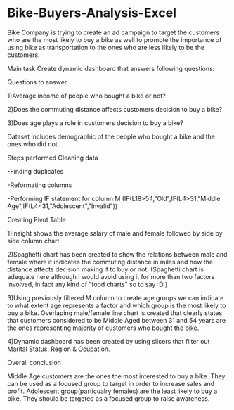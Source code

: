 # Bike-Buyers-Analysis-Excel

Bike Company is trying to create an ad campaign to target the customers who are
the most likely to buy a bike as well to promote the importance of using
bike as transportation to the ones who are less likely to be the customers.


Main task
Create dynamic dashboard that answers following questions:

Questions to answer

1)Average income of people who bought a bike or not?

2)Does the commuting distance affects customers decision to buy a bike?

3)Does age plays a role in customers decision to buy a bike? 


Dataset includes demographic of the people who bought a bike and the ones who did not. 

Steps performed
Cleaning data

-Finding duplicates

-Reformating columns

-Performing IF statement for column M 
(IF(L18>54,"Old",IF(L4>31,"Middle Age",IF(L4<31,"Adolescent","Invalid"))

Creating Pivot Table

1)Insight shows the average salary of male and female followed by 
side by side column chart

2)Spaghetti chart has been created to show the relations between 
male and female where it indicates the commuting distance in miles and how the
distance affects decision making if to buy or not.
(Spaghetti chart is adequate here although I would avoid using it for
more than two factors involved, in fact any kind of "food charts" so to say :D )

3)Using previously filtered M column to create age groups we can indicate
to what extent age represents a factor and which group is the most likely to buy a bike.
Overlaping male/female line chart is created that clearly states that customers considered to be Middle Aged between 31 and 54 years are the ones 
representing majority of customers who bought the bike. 

4)Dynamic dashboard has been created by using slicers that filter out Marital Status, Region & Ocupation.

Overall conclusion

Middle Age customers are the ones the most interested to buy a bike. They can be used as a focused group to target in order to increase sales and profit.
Adolescent group(particualry females) are the least likely to buy a bike. They should be targeted as a focused group to raise awareness.
